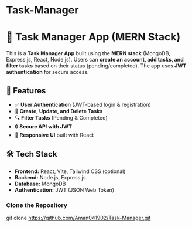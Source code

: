 # Task-Manager

# 📝 Task Manager App (MERN Stack)

This is a **Task Manager App** built using the **MERN stack** (MongoDB, Express.js, React, Node.js). Users can **create an account, add tasks, and filter tasks** based on their status (pending/completed). The app uses **JWT authentication** for secure access.

## 🚀 Features
- ✅ **User Authentication** (JWT-based login & registration)
- 📌 **Create, Update, and Delete Tasks**
- 🔍 **Filter Tasks** (Pending & Completed)
- 🔒 **Secure API with JWT**
- 🎨 **Responsive UI** built with React

## 🛠️ Tech Stack
- **Frontend:** React, Vite, Tailwind CSS (optional)
- **Backend:** Node.js, Express.js
- **Database:** MongoDB
- **Authentication:** JWT (JSON Web Token)



###  Clone the Repository
git clone https://github.com/Aman041902/Task-Manager.git

